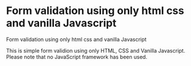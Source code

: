 # Form validation using only html css and vanilla Javascript
 Form validation using only html css and vanilla Javascript

This is simple form validion using only HTML, CSS and Vanilla Javascript. Please note that no JavaScript framework has been used.
